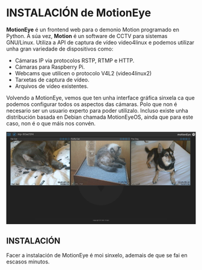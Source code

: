 #	INSTALACIÓN de MotionEye
**MotionEye** é un frontend web para o demonio Motion programado en Python. Á súa vez, **Motion** é un software de CCTV para sistemas GNU/Linux. Utiliza a API de captura de vídeo video4linux e podemos utilizar unha gran variedade de dispositivos como:
- Cámaras IP via protocolos RSTP, RTMP e HTTP.
- Cámaras para Raspberry Pi.
- Webcams que utilicen o protocolo V4L2 (video4linux2)
- Tarxetas de captura de vídeo.
- Arquivos de vídeo existentes.

Volvendo a MotionEye, vemos que ten unha interface gráfica sinxela ca que podemos configurar todos os aspectos das cámaras. Polo que non é necesario ser un usuario experto para poder utilizalo. Incluso existe unha distribución basada en Debian chamada MotionEyeOS, ainda que para este caso, non é o que máis nos convén.

![motioneye_0](doc/img/motioneye_images/0.png)


## INSTALACIÓN

Facer a instalación de MotionEye é moi sinxelo, ademais de que se fai en escasos minutos.

